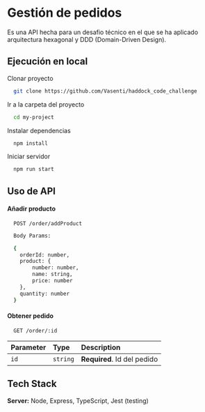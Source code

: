 
# Gestión de pedidos

Es una API hecha para un desafio técnico en el que se ha aplicado
arquitectura hexagonal y DDD (Domain-Driven Design).






## Ejecución en local

Clonar proyecto

```bash
  git clone https://github.com/Vasenti/haddock_code_challenge
```

Ir a la carpeta del proyecto

```bash
  cd my-project
```

Instalar dependencias

```bash
  npm install
```

Iniciar servidor

```bash
  npm run start
```


## Uso de API

#### Añadir producto

```http
  POST /order/addProduct
```

```bash
  Body Params: 

  {
    orderId: number,
    product: {
        number: number,
        name: string,
        price: number
    },
    quantity: number
  }
```

#### Obtener pedido

```http
  GET /order/:id
```

| Parameter | Type     | Description                       |
| :-------- | :------- | :-------------------------------- |
| `id`      | `string` | **Required**. Id del pedido       |


## Tech Stack

**Server:** Node, Express, TypeScript, Jest (testing)
